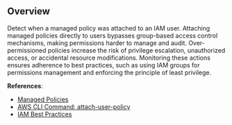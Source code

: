 ## Overview

Detect when a managed policy was attached to an IAM user. Attaching managed policies directly to users bypasses group-based access control mechanisms, making permissions harder to manage and audit. Over-permissioned policies increase the risk of privilege escalation, unauthorized access, or accidental resource modifications. Monitoring these actions ensures adherence to best practices, such as using IAM groups for permissions management and enforcing the principle of least privilege.

**References**:
- [Managed Policies](https://docs.aws.amazon.com/IAM/latest/UserGuide/access_policies_managed-vs-inline.html)
- [AWS CLI Command: attach-user-policy](https://awscli.amazonaws.com/v2/documentation/api/latest/reference/iam/attach-user-policy.html)
- [IAM Best Practices](https://docs.aws.amazon.com/IAM/latest/UserGuide/best-practices.html)

